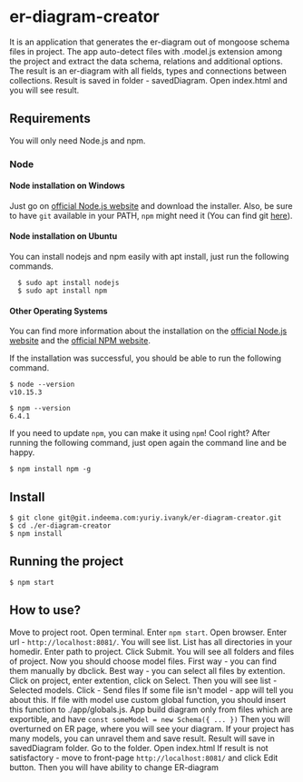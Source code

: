 # er-diagram-creator

It is an application that generates the er-diagram out of mongoose schema files in project. 
The app auto-detect files with .model.js extension among the project and extract the data schema, relations and additional options.
The result is an er-diagram with all fields, types and connections between collections.
Result is saved in folder - savedDiagram. Open index.html and you will see result.

## Requirements

You will only need Node.js and npm.

### Node
#### Node installation on Windows

  Just go on [official Node.js website](https://nodejs.org/) and download the installer.
Also, be sure to have `git` available in your PATH, `npm` might need it (You can find git [here](https://git-scm.com/)).

#### Node installation on Ubuntu

  You can install nodejs and npm easily with apt install, just run the following commands.

      $ sudo apt install nodejs
      $ sudo apt install npm

#### Other Operating Systems
  You can find more information about the installation on the [official Node.js website](https://nodejs.org/) and the [official NPM website](https://npmjs.org/).

  If the installation was successful, you should be able to run the following command.

    $ node --version
    v10.15.3

    $ npm --version
    6.4.1

If you need to update `npm`, you can make it using `npm`! Cool right? After running the following command, just open again the command line and be happy.

    $ npm install npm -g


## Install

    $ git clone git@git.indeema.com:yuriy.ivanyk/er-diagram-creator.git
    $ cd ./er-diagram-creator
    $ npm install

## Running the project

    $ npm start

## How to use?
Move to project root. Open terminal. Enter `npm start`.
Open browser. Enter url - `http://localhost:8081/`.
You will see list. List has all directories in your homedir.
Enter path to project. Click Submit.
You will see all folders and files of project.
Now you should choose model files.
  First way - you can find them manually by dbclick.
  Best way - you can select all files by extention. Click on project, enter extention, click on Select.
Then you will see list - Selected models.
Click - Send files
  If some file isn't model - app will tell you about this.
  If file with model use custom global function, you should insert this function to ./app/globals.js.
  App build diagram only from files which are exportible, and have `const someModel = new Schema({ ... })`
Then you will overturned on ER page, where you will see your diagram.
If your project has many models, you can unravel them and save result.
Result will save in savedDiagram folder.
Go to the folder. Open index.html
If result is not satisfactory - move to front-page `http://localhost:8081/` and click Edit button.
Then you will have ability to change ER-diagram
